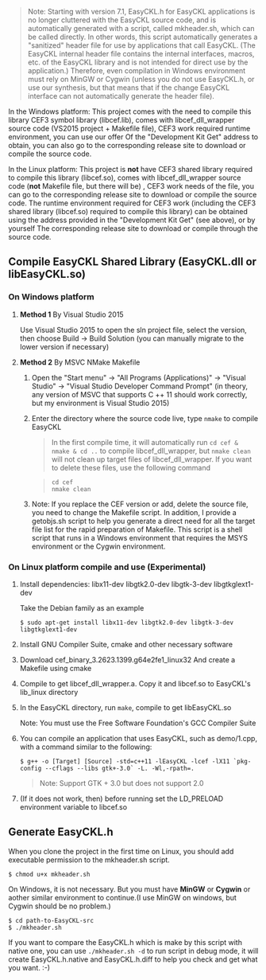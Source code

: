 > Note: Starting with version 7.1, EasyCKL.h for EasyCKL applications is no longer cluttered with the EasyCKL source code, and is automatically generated with a script, called mkheader.sh, which can be called directly. In other words, this script automatically generates a "sanitized" header file for use by applications that call EasyCKL. (The EasyCKL internal header file contains the internal interfaces, macros, etc. of the EasyCKL library and is not intended for direct use by the application.) Therefore, even compilation in Windows environment must rely on MinGW or Cygwin (unless you do not use EasyCKL.h, or use our synthesis, but that means that if the change EasyCKL interface can not automatically generate the header file).

In the Windows platform: This project comes with the need to compile this library CEF3 symbol library (libcef.lib), comes with libcef_dll_wrapper source code (VS2015 project + Makefile file), CEF3 work required runtime environment, you can use our offer Of the "Development Kit Get" address to obtain, you can also go to the corresponding release site to download or compile the source code.

In the Linux platform: This project is **not** have CEF3 shared library required to compile this library (libcef.so), comes with libcef_dll_wrapper source code (**not** Makefile file, but there will be) , CEF3 work needs of the file, you can go to the corresponding release site to download or compile the source code. The runtime environment required for CEF3 work (including the CEF3 shared library (libcef.so) required to compile this library) can be obtained using the address provided in the "Development Kit Get" (see above), or by yourself The corresponding release site to download or compile through the source code.

## Compile EasyCKL Shared Library (EasyCKL.dll or libEasyCKL.so) 

### On Windows platform

1. **Method 1** By Visual Studio 2015

	Use Visual Studio 2015 to open the sln project file, select the version, then choose Build -> Build Solution (you can manually migrate to the lower version if necessary)
 
2. **Method 2** By MSVC NMake Makefile

	1. Open the "Start menu" -> "All Programs (Applications)" -> "Visual Studio" -> "Visual Studio Developer Command Prompt" (in theory, any version of MSVC that supports C ++ 11 should work correctly, but my environment is Visual Studio 2015)

	2. Enter the directory where the source code live, type `nmake` to compile EasyCKL
 
		> In the first compile time, it will automatically run `cd cef & nmake & cd ..` to compile libcef_dll_wrapper, but `nmake clean` will not clean up target files of libcef_dll_wrapper. If you want to delete these files, use the following command

		>```
		> cd cef
		> nmake clean
		>```
 
	3. Note: If you replace the CEF version or add, delete the source file, you need to change the Makefile script. In addition, I provide a getobjs.sh script to help you generate a direct need for all the target file list for the rapid preparation of Makefile. This script is a shell script that runs in a Windows environment that requires the MSYS environment or the Cygwin environment.

### On Linux platform compile and use (Experimental)

1. Install dependencies: libx11-dev libgtk2.0-dev libgtk-3-dev libgtkglext1-dev

    Take the Debian family as an example
    
	```
    $ sudo apt-get install libx11-dev libgtk2.0-dev libgtk-3-dev libgtkglext1-dev
	```

2. Install GNU Compiler Suite, cmake and other necessary software

3. Download cef_binary_3.2623.1399.g64e2fe1_linux32 And create a Makefile using cmake

4. Compile to get libcef_dll_wrapper.a. Copy it and libcef.so to EasyCKL's lib_linux directory

5. In the EasyCKL directory, run `make`, compile to get libEasyCKL.so

	Note: You must use the Free Software Foundation's GCC Compiler Suite

6. You can compile an application that uses EasyCKL, such as demo/1.cpp, with a command similar to the following:

	```
	$ g++ -o [Target] [Source] -std=c++11 -lEasyCKL -lcef -lX11 `pkg-config --cflags --libs gtk+-3.0` -L. -Wl,-rpath=.
	```

	> Note: Support GTK + 3.0 but does not support 2.0

7. (If it does not work, then) before running set the LD_PRELOAD environment variable to libcef.so

## Generate EasyCKL.h

When you clone the project in the first time on Linux, you should add executable permission to the mkheader.sh script.

```
$ chmod u+x mkheader.sh
```
On Windows, it is not necessary. But you must have **MinGW** or **Cygwin** or aother similar environment to continue.(I use MinGW on windows, but Cygwin should be no problem.)

```
$ cd path-to-EasyCKL-src
$ ./mkheader.sh
```

If you want to compare the EasyCKL.h which is make by this script with native one, you can use `./mkheader.sh -d` to run script in debug mode, it will create EasyCKL.h.native and EasyCKL.h.diff to help you check and get what you want. :-)